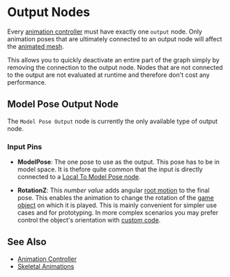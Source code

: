 # Output Nodes

Every [animation controller](Animation-Controller.md) must have exactly one `output` node. Only animation poses that are ultimately connected to an output node will affect the [animated mesh](../animated-mesh-asset.md).

This allows you to quickly deactivate an entire part of the graph simply by removing the connection to the output node. Nodes that are not connected to the output are not evaluated at runtime and therefore don't cost any performance.

## Model Pose Output Node

The `Model Pose Output` node is currently the only available type of output node.

### Input Pins

* **ModelPose**: The one pose to use as the output. This pose has to be in model space. It is thefore quite common that the input is directly connected to a [Local To Model Pose node](anim-nodes-modelspace.md).

* **RotationZ**: This *number value* adds angular [root motion](../root-motion.md) to the final pose. This enables the animation to change the rotation of the [game object](../../../runtime/world/game-objects.md) on which it is played. This is mainly convenient for simpler use cases and for prototyping. In more complex scenarios you may prefer control the object's orientation with [custom code](../../../custom-code/custom-code-overview.md).

## See Also


* [Animation Controller](Animation-Controller.md)
* [Skeletal Animations](Skeletal-Animation.md)
